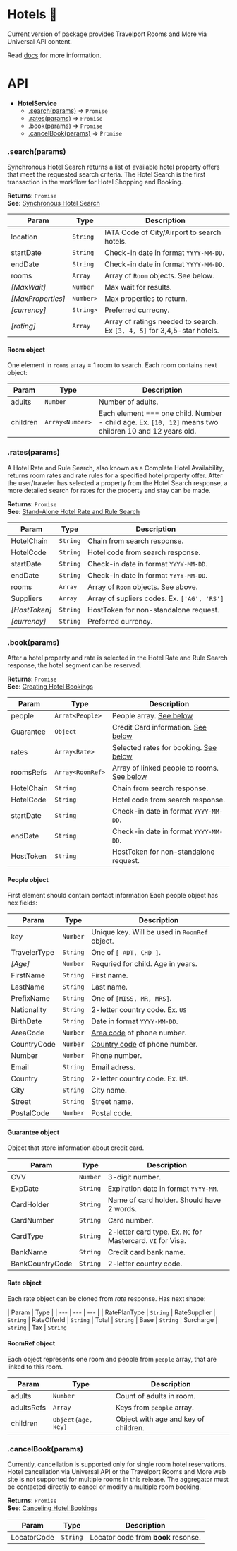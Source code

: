 # Hotels :hotel:

Current version of package provides Travelport Rooms and More via Universal API content.

Read [docs](https://goo.gl/qEHwiz) for more information.


# API

* **HotelService**
    * [.search(params)](#search) ⇒ <code>Promise</code>
    * [.rates(params)](#rates)  ⇒ <code>Promise</code>
    * [.book(params)](#book) ⇒ <code>Promise</code>
    * [.cancelBook(params)](#cancel) ⇒ <code>Promise</code>

<a name="search"></a>
### .search(params)
Synchronous Hotel Search returns a list of available hotel property offers that meet the requested search criteria. The Hotel Search is the first transaction in the workflow for Hotel Shopping and Booking.

**Returns**: <code>Promise</code>   
**See**: [Synchronous Hotel Search](https://support.travelport.com/webhelp/uapi/uAPI.htm#Hotel/Hotel_TRM/TRM_Synchronous_Hotel_Search_15-4.htm%3FTocPath%3DHotel%7CTravelport%2520Rooms%2520and%2520More%2520via%2520Universal%2520API%7CTravelport%2520Rooms%2520and%2520More%2520Workflow%7CHotel%2520Search%7CSynchronous%2520Hotel%2520Search%7C_____2)   


| Param | Type | Description |
| --- | --- | --- |
| location | <code>String</code> | IATA Code of City/Airport to search hotels. |
| startDate | <code>String</code> | Check-in date in format `YYYY-MM-DD`. |
| endDate | <code>String</code> | Check-in date in format `YYYY-MM-DD`. |
| rooms | <code>Array<Room></code> | Array of `Room` objects. See below. |
| _[MaxWait]_ | <code>Number</code> | Max wait for results. |
| _[MaxProperties]_ | <code>Number></code> | Max properties to return. |
| _[currency]_ | <code>String></code> | Preferred currecny. |
| _[rating]_ | <code>Array</code> | Array of ratings needed to search. Ex `[3, 4, 5]` for 3,4,5-star hotels. |  

#### Room object
One element in `rooms` array = 1 room to search.
Each room contains next object:

| Param | Type | Description |
| --- | --- | --- |
| adults | <code>Number</code> | Number of adults. |
| children | <code>Array\<Number\></code> | Each element === one child. Number - child age. Ex. `[10, 12]` means two children 10 and 12 years old.|


<a name="rates"></a>
### .rates(params)
A Hotel Rate and Rule Search, also known as a Complete Hotel Availability, returns room rates and rate rules for a specified hotel property offer. After the user/traveler has selected a property from the Hotel Search response, a more detailed search for rates for the property and stay can be made.

**Returns**: <code>Promise</code>   
**See**: [Stand-Alone Hotel Rate and Rule Search](https://support.travelport.com/webhelp/uapi/uAPI.htm#Hotel/Hotel_TRM/TRM_StandAlone_HotelRateAndRuleSearch.htm%3FTocPath%3DHotel%7CTravelport%2520Rooms%2520and%2520More%2520via%2520Universal%2520API%7CTravelport%2520Rooms%2520and%2520More%2520Workflow%7CHotel%2520Rate%2520and%2520Rule%2520Search%7C_____2)   


| Param | Type | Description |
| --- | --- | --- |
| HotelChain | <code>String</code> | Chain from search response. |
| HotelCode | <code>String</code> | Hotel code from search response. |
| startDate | <code>String</code> | Check-in date in format `YYYY-MM-DD`. |
| endDate | <code>String</code> | Check-in date in format `YYYY-MM-DD`. |
| rooms | <code>Array<Room></code> | Array of `Room` objects. See above. |
| Suppliers | <code>Array<supplier code></code> | Array of supliers codes. Ex. `['AG', 'RS']` |
| _[HostToken]_ | <code>String</code> | HostToken for non-standalone request. |
| _[currency]_ | <code>String</code> | Preferred currency. |

<a name="book"></a>
### .book(params)
After a hotel property and rate is selected in the Hotel Rate and Rule Search response, the hotel segment can be reserved.

**Returns**: <code>Promise</code>   
**See**: [Creating Hotel Bookings](https://support.travelport.com/webhelp/uapi/uAPI.htm#Hotel/Hotel_TRM/TRM_Create_Booking.htm%3FTocPath%3DHotel%7CTravelport%2520Rooms%2520and%2520More%2520via%2520Universal%2520API%7CTravelport%2520Rooms%2520and%2520More%2520Workflow%7CHotel%2520Booking%7CCreating%2520Bookings%7C_____1)   


| Param | Type | Description |
| --- | --- | --- |
| people | <code>Arrat\<People\></code> | People array. [See below](#people) |
| Guarantee | <code>Object</code> | Credit Card information. [See below](#guarantee)   |
| rates | <code>Array\<Rate\></code> | Selected rates for booking. [See below](#rates-obj)  |
| roomsRefs | <code>Array\<RoomRef\></code> | Array of linked people to rooms. [See below](#refs)  |
| HotelChain | <code>String</code> | Chain from search response. |
| HotelCode | <code>String</code> | Hotel code from search response. |
| startDate | <code>String</code> | Check-in date in format `YYYY-MM-DD`. |
| endDate | <code>String</code> | Check-in date in format `YYYY-MM-DD`. |
| HostToken | <code>String</code> | HostToken for non-standalone request. |

<a name="people"></a>
#### People object
First element should contain contact information
Each people object has nex fields:

| Param | Type | Description |
| --- | --- | --- |
| key | <code>Number</code> | Unique key. Will be used in `RoomRef` object. |
| TravelerType | <code>String</code>| One of `[ ADT, CHD ]`. |
| _[Age]_ | <code>Number</code> | Requried for child. Age in years. |
| FirstName | <code>String</code> | First name. |
| LastName | <code>String</code> | Last name. |
| PrefixName | <code>String</code> | One of `[MISS, MR, MRS]`. |
| Nationality | <code>String</code> | 2-letter country code. Ex. `US` |
| BirthDate | <code>String</code> | Date in format `YYYY-MM-DD`. |
| AreaCode | <code>Number</code> | [Area code](https://en.wikipedia.org/wiki/Telephone_numbering_plan#Area_code) of phone number. |
| CountryCode | <code>Number</code> | [Country code](https://en.wikipedia.org/wiki/Telephone_numbering_plan#Country_code) of phone number. |
| Number | <code>Number</code> | Phone number. |
| Email | <code>String</code> | Email adress. |
| Country | <code>String</code> | 2-letter country code. Ex. `US`. |
| City | <code>String</code> | City name. |
| Street | <code>String</code> | Street name. |
| PostalCode | <code>Number</code> | Postal code. |

<a name="guarantee"></a>
#### Guarantee object
Object that store information about credit card.

| Param | Type | Description |
| --- | --- | --- |
| CVV | <code>Number</code> | 3-digit number. |
| ExpDate | <code>String</code>| Expiration date in format `YYYY-MM`. |
| CardHolder | <code>String</code> | Name of card holder. Should have 2 words.  |
| CardNumber | <code>String</code> | Card number. |
| CardType | <code>String</code> | 2-letter card type. Ex. `MC` for Mastercard. `VI` for Visa.|
| BankName | <code>String</code> | Credit card bank name. |
| BankCountryCode | <code>String</code> | 2-letter country code. |

<a name="rates-obj"></a>
#### Rate object
Each rate object can be cloned from *rate* response.
Has next shape:

| Param | Type |
| --- | --- | --- |
| RatePlanType | <code>String</code> 
| RateSupplier | <code>String</code>
| RateOfferId | <code>String</code> 
| Total | <code>String</code> 
| Base | <code>String</code> 
| Surcharge | <code>String</code>
| Tax | <code>String</code> 


<a name="refs"></a>
#### RoomRef object
Each object represents one room and people from `people` array, that are linked to this room. 

| Param | Type | Description |
| --- | --- | --- |
| adults | <code>Number</code> | Count of adults in room. |
| adultsRefs | <code>Array<key></code>| Keys from `people` array. |
| children | <code>Object{age, key}</code> | Object with age and key of children.  |

<a name="cancel"></a>
### .cancelBook(params)
Currently, cancellation is supported only for single room hotel reservations.
Hotel cancellation via Universal API or the Travelport Rooms and More web site is not supported for multiple rooms in this release. The aggregator must be contacted directly to cancel or modify a multiple room booking.

**Returns**: <code>Promise</code>   
**See**: [Canceling Hotel Bookings](https://support.travelport.com/webhelp/uapi/uAPI.htm#Hotel/Hotel_TRM/TRM%20Hotel%20Cancel.htm#MultiRoom)
   
| Param | Type | Description |
| --- | --- | --- |
| LocatorCode | <code>String</code> | Locator code from **book** resonse. |
